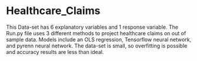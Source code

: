 # Healthcare_Claims

This Data-set has 6 explanatory variables and 1 response variable.
The Run.py file uses 3 different methods to project healthcare claims on out of sample data.
Models include an OLS regression, Tensorflow neural network, and pyrenn neural network.
The data-set is small, so overfitting is possible and accuracy results are less than ideal.
